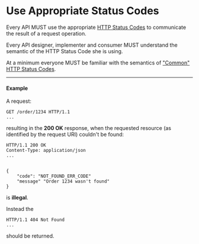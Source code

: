 # Use Appropriate Status Codes
Every API MUST use the appropriate [HTTP Status Codes](https://github.com/for-GET/know-your-http-well/blob/master/status-codes.md) to communicate the result of a request operation.

Every API designer, implementer and consumer MUST understand the semantic of the HTTP Status Code she is using.

At a minimum everyone MUST be familiar with the semantics of ["Common" HTTP Status Codes](https://github.com/for-GET/know-your-http-well/blob/master/status-codes.md#common).

---

#### Example
A request: 

```
GET /order/1234 HTTP/1.1
...
```

resulting in the **200 OK** response, when the requested resource (as identified by the request URI) couldn't be found: 

```
HTTP/1.1 200 OK
Content-Type: application/json
...


{
    "code": "NOT_FOUND_ERR_CODE"
    "message" "Order 1234 wasn't found"
}
```
is **illegal**.

Instead the

```
HTTP/1.1 404 Not Found
...
```

should be returned.